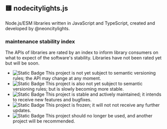 ## 🟨 nodecitylights.js

Node.js/ESM libraries written in JavaScript and TypeScript, created and developed by @neoncitylights.

### maintenance stability index
The APIs of libraries are rated by an index to inform library consumers on what to expect of the software's stability. Libraries have not been rated yet but will be soon.

- ![Static Badge](https://img.shields.io/badge/maintenance-alpha-FF4A1C?style=flat-square) This project is not yet subject to semantic versioning rules; the API may change at any moment.
- ![Static Badge](https://img.shields.io/badge/maintenance-beta-ff9900?style=flat-square) This project is also not yet subject to semantic versioning rules; but is slowly becoming more stable.
- ![Static Badge](https://img.shields.io/badge/maintenance-stable-brightgreen?style=flat-square) This project is stable and actively maintained; it intends to receive new features and bugfixes.
- ![Static Badge](https://img.shields.io/badge/maintenance-frozen-dodgerblue?style=flat-square) This project is frozen; it will not not receive any further updates.
- ![Static Badge](https://img.shields.io/badge/maintenance-deprecated-eee?style=flat-square) This project should no longer be used, and another project will be recommended.
